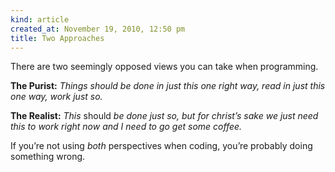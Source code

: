 ```yaml
---
kind: article
created_at: November 19, 2010, 12:50 pm
title: Two Approaches
---
```


<div><p>There are two seemingly opposed views you can take when programming.</p>
<p><strong>The Purist:</strong> <em>Things should be done in just this one right way, read in just this one way, work just so.</em></p>
<p><strong>The Realist:</strong> <em>This</em> should <em>be done just so, but for christ&#8217;s sake we just need this to work right now and I need to go get some coffee.</em></p>
<p>If you&#8217;re not using <em>both</em> perspectives when coding, you&#8217;re probably doing something wrong.</p></div>
